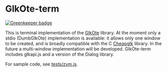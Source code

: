 GlkOte-term
========

[![Greenkeeper badge](https://badges.greenkeeper.io/curiousdannii/glkote-term.svg)](https://greenkeeper.io/)

This is terminal implementation of the [GlkOte](https://github.com/erkyrath/glkote) library. At the moment only a stdio (DumbGlkOte) implementation is available: it allows only one window to be created, and is broadly compatible with the C [Cheapglk](https://github.com/erkyrath/cheapglk) library. In the future a multi-window implementation will be developed. GlkOte-term includes glkapi.js and a version of the Dialog library.

For sample code, see [tests/zvm.js](https://github.com/curiousdannii/glkote-term/blob/master/tests/zvm.js).
